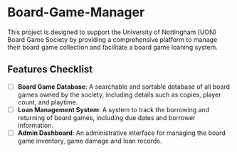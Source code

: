 # Board-Game-Manager
This project is designed to support the University of Nottingham (UON) Board Game Society by providing a comprehensive platform to manage their board game collection and facilitate a board game loaning system.

## Features Checklist
- [ ] **Board Game Database**: A searchable and sortable database of all board games owned by the society, including details such as copies, player count, and playtime.
- [ ] **Loan Management System**: A system to track the borrowing and returning of board games, including due dates and borrower information.
- [ ] **Admin Dashboard**: An administrative interface for managing the board game inventory, game damage and loan records.

